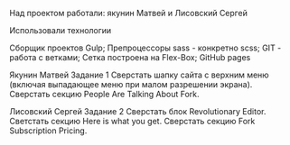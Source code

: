 

Над проектом работали: якунин Матвей и Лисовский Сергей


Использовали технологии

Сборщик проектов Gulp;
Препроцессоры sass - конкретно scss;
GIT - работа с ветками;
Сетка построена на Flex-Box;
GitHub pages

Якунин Матвей
Задание 1 Сверстать шапку сайта с верхним меню (включая выпадающее меню при малом разрешении экрана). Сверстать секцию People Are Talking About Fork.

Лисовский Сергей
Задание 2 Сверстать блок Revolutionary Editor. Светстать секцию Here is what you get. Сверстать секцию Fork Subscription Pricing.
